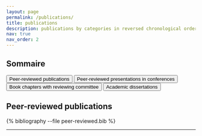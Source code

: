 ```yaml
---
layout: page
permalink: /publications/
title: publications
description: publications by categories in reversed chronological order. generated by jekyll-scholar.
nav: true
nav_order: 2
---
```


## Sommaire

<div id="menu-categories" class="category-menu">
  <button data-cat="peer-reviewed">Peer-reviewed publications</button>
  <button data-cat="conference">Peer-reviewed presentations in conferences</button>
  <button data-cat="book-chapters">Book chapters with reviewing committee</button>
  <button data-cat="dissertations">Academic dissertations</button>
</div>

<div class="publications" id="peer-reviewed">
  <h2>Peer-reviewed publications</h2>
  {% bibliography --file peer-reviewed.bib %}
</div>

<div class="publications" id="conference" style="display:none;">
  <h2>Peer-reviewed presentations in conferences</h2>
  {% bibliography --file conference.bib %}
</div>

<div class="publications" id="book-chapters" style="display:none;">
  <h2>Book chapters with reviewing committee</h2>
  {% bibliography --file book-chapters.bib %}
</div>

<div class="publications" id="dissertations" style="display:none;">
  <h2>Academic dissertations</h2>
  {% bibliography --file dissertations.bib %}
</div>

---

<script>
document.addEventListener('DOMContentLoaded', () => {
  const menu = document.getElementById('menu-categories');
  const sections = document.querySelectorAll('.publications');

  menu.querySelectorAll('button').forEach(button => {
    button.addEventListener('click', (e) => {
      const cat = button.getAttribute('data-cat');

      sections.forEach(section => {
        section.style.display = (section.id === cat) ? 'block' : 'none';
      });
    });
  });
});
</script>
